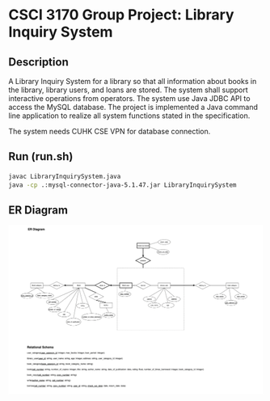 # CSCI 3170 Group Project: Library Inquiry System

## Description

A Library Inquiry System for a library so that all information about books in the library, library users, and loans are
stored. The system shall support interactive operations from operators. The system use Java JDBC API to access
the MySQL database. The project is implemented a Java command line application to realize all system functions stated 
in the specification.

The system needs CUHK CSE VPN for database connection.

## Run (run.sh)

```bash
javac LibraryInquirySystem.java
java -cp .:mysql-connector-java-5.1.47.jar LibraryInquirySystem
```
## ER Diagram

![er diagram](er-diagram.png)
